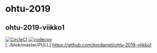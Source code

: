 # ohtu-2019
## ohtu-2019-viikko1
[![CircleCI](https://circleci.com/gh/kordaniel/ohtu-2019-viikko1.svg?style=svg)](https://circleci.com/gh/kordaniel/ohtu-2019-viikko1)
[![codecov](https://codecov.io/gh/kordaniel/ohtu-2019-viikko1/branch/master/graph/badge.svg)](https://codecov.io/gh/kordaniel/ohtu-2019-viikko1)  
[../blob/master/PULL]
https://github.com/kordaniel/ohtu-2019-viikko1
